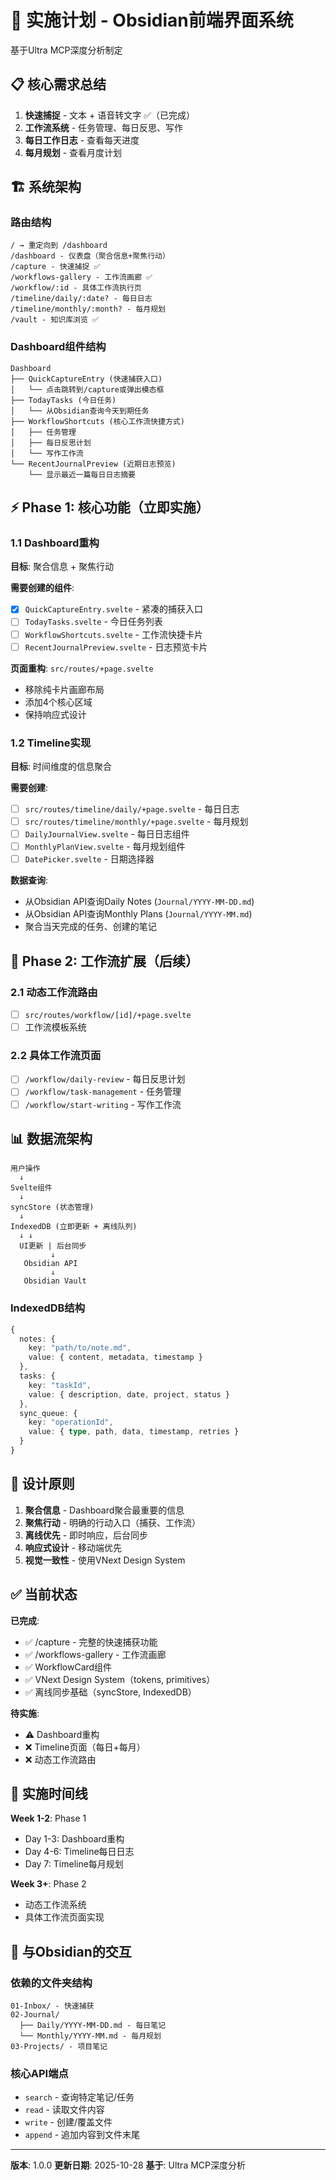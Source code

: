 # 🎯 实施计划 - Obsidian前端界面系统

基于Ultra MCP深度分析制定

## 📋 核心需求总结

1. **快速捕捉** - 文本 + 语音转文字 ✅（已完成）
2. **工作流系统** - 任务管理、每日反思、写作
3. **每日工作日志** - 查看每天进度
4. **每月规划** - 查看月度计划

## 🏗️ 系统架构

### 路由结构
```
/ → 重定向到 /dashboard
/dashboard - 仪表盘（聚合信息+聚焦行动）
/capture - 快速捕捉 ✅
/workflows-gallery - 工作流画廊 ✅
/workflow/:id - 具体工作流执行页
/timeline/daily/:date? - 每日日志
/timeline/monthly/:month? - 每月规划
/vault - 知识库浏览 ✅
```

### Dashboard组件结构
```
Dashboard
├── QuickCaptureEntry (快速捕获入口)
│   └── 点击跳转到/capture或弹出模态框
├── TodayTasks (今日任务)
│   └── 从Obsidian查询今天到期任务
├── WorkflowShortcuts (核心工作流快捷方式)
│   ├── 任务管理
│   ├── 每日反思计划
│   └── 写作工作流
└── RecentJournalPreview (近期日志预览)
    └── 显示最近一篇每日日志摘要
```

## ⚡ Phase 1: 核心功能（立即实施）

### 1.1 Dashboard重构
**目标**: 聚合信息 + 聚焦行动

**需要创建的组件**:
- [x] `QuickCaptureEntry.svelte` - 紧凑的捕获入口
- [ ] `TodayTasks.svelte` - 今日任务列表
- [ ] `WorkflowShortcuts.svelte` - 工作流快捷卡片
- [ ] `RecentJournalPreview.svelte` - 日志预览卡片

**页面重构**: `src/routes/+page.svelte`
- 移除纯卡片画廊布局
- 添加4个核心区域
- 保持响应式设计

### 1.2 Timeline实现
**目标**: 时间维度的信息聚合

**需要创建**:
- [ ] `src/routes/timeline/daily/+page.svelte` - 每日日志
- [ ] `src/routes/timeline/monthly/+page.svelte` - 每月规划
- [ ] `DailyJournalView.svelte` - 每日日志组件
- [ ] `MonthlyPlanView.svelte` - 每月规划组件
- [ ] `DatePicker.svelte` - 日期选择器

**数据查询**:
- 从Obsidian API查询Daily Notes (`Journal/YYYY-MM-DD.md`)
- 从Obsidian API查询Monthly Plans (`Journal/YYYY-MM.md`)
- 聚合当天完成的任务、创建的笔记

## 🔮 Phase 2: 工作流扩展（后续）

### 2.1 动态工作流路由
- [ ] `src/routes/workflow/[id]/+page.svelte`
- [ ] 工作流模板系统

### 2.2 具体工作流页面
- [ ] `/workflow/daily-review` - 每日反思计划
- [ ] `/workflow/task-management` - 任务管理
- [ ] `/workflow/start-writing` - 写作工作流

## 📊 数据流架构

```
用户操作
  ↓
Svelte组件
  ↓
syncStore (状态管理)
  ↓
IndexedDB (立即更新 + 离线队列)
  ↓ ↓
  UI更新 | 后台同步
         ↓
   Obsidian API
         ↓
   Obsidian Vault
```

### IndexedDB结构
```typescript
{
  notes: {
    key: "path/to/note.md",
    value: { content, metadata, timestamp }
  },
  tasks: {
    key: "taskId",
    value: { description, date, project, status }
  },
  sync_queue: {
    key: "operationId",
    value: { type, path, data, timestamp, retries }
  }
}
```

## 🎨 设计原则

1. **聚合信息** - Dashboard聚合最重要的信息
2. **聚焦行动** - 明确的行动入口（捕获、工作流）
3. **离线优先** - 即时响应，后台同步
4. **响应式设计** - 移动端优先
5. **视觉一致性** - 使用VNext Design System

## ✅ 当前状态

**已完成**:
- ✅ /capture - 完整的快速捕获功能
- ✅ /workflows-gallery - 工作流画廊
- ✅ WorkflowCard组件
- ✅ VNext Design System（tokens, primitives）
- ✅ 离线同步基础（syncStore, IndexedDB）

**待实施**:
- ⚠️ Dashboard重构
- ❌ Timeline页面（每日+每月）
- ❌ 动态工作流路由

## 📅 实施时间线

**Week 1-2**: Phase 1
- Day 1-3: Dashboard重构
- Day 4-6: Timeline每日日志
- Day 7: Timeline每月规划

**Week 3+**: Phase 2
- 动态工作流系统
- 具体工作流页面实现

## 🔗 与Obsidian的交互

### 依赖的文件夹结构
```
01-Inbox/ - 快速捕获
02-Journal/
  ├── Daily/YYYY-MM-DD.md - 每日笔记
  └── Monthly/YYYY-MM.md - 每月规划
03-Projects/ - 项目笔记
```

### 核心API端点
- `search` - 查询特定笔记/任务
- `read` - 读取文件内容
- `write` - 创建/覆盖文件
- `append` - 追加内容到文件末尾

---

**版本**: 1.0.0
**更新日期**: 2025-10-28
**基于**: Ultra MCP深度分析
